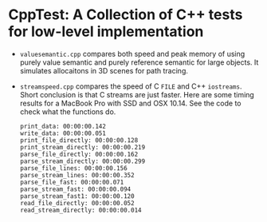 # CppTest: A Collection of C++ tests for low-level implementation

- `valuesemantic.cpp` compares both speed and peak memory of using purely value
  semantic and purely reference semantic for large objects. It simulates
  allocaitons in 3D scenes for path tracing.

- `streamspeed.cpp` compares the speed of C `FILE` and C++ `iostreams`.
  Short conclusion is that C streams are just faster.
  Here are some timing results for a MacBook Pro with SSD and OSX 10.14.
  See the code to check what the functions do.

  ```
  print_data: 00:00:00.142
  write_data: 00:00:00.051
  print_file_directly: 00:00:00.128
  print_stream_directly: 00:00:00.219
  parse_file_directly: 00:00:00.162
  parse_stream_directly: 00:00:00.299
  parse_file_lines: 00:00:00.156
  parse_stream_lines: 00:00:00.352
  parse_file_fast: 00:00:00.071
  parse_stream_fast: 00:00:00.094
  parse_stream_fast1: 00:00:00.120
  read_file_directly: 00:00:00.052
  read_stream_directly: 00:00:00.014
  ```
